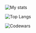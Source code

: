 ![My stats](https://github-readme-stats.vercel.app/api?username=Yoshua-chan&show_icons=true&theme=github_dark&hide_border=true&count_private=true)

![Top Langs](https://github-readme-stats.vercel.app/api/top-langs/?username=Yoshua-chan&layout=compact&theme=github_dark&hide_border=true&count_private=true)

![Codewars](https://www.codewars.com/users/Yoshua-chan/badges/large)
